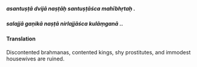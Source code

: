 ##### asantuṣṭā dvijā naṣṭāḥ santuṣṭāśca mahībhṛtaḥ .
##### salajjā gaṇikā naṣṭā nirlajjāśca kulāṃganā ..

#### Translation

Discontented brahmanas, contented kings, shy prostitutes, and immodest housewives are ruined.